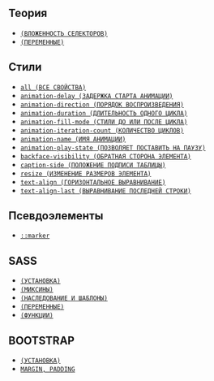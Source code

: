 <style>
  * {
    user-select: none;
  }
</style>

## Теория

- [`(ВЛОЖЕННОСТЬ СЕЛЕКТОРОВ)`](<./CSS/ТЕОРИЯ/ВЛОЖЕННОСТЬ СЕЛЕКТОРОВ.md>)
- [`(ПЕРЕМЕННЫЕ)`](./CSS/ТЕОРИЯ/ПЕРЕМЕННЫЕ.md)

## Стили

- [`all (ВСЕ СВОЙСТВА)`](<./CSS/STYLES/all (ВСЕ СВОЙСТВА).md>)
- [`animation-delay (ЗАДЕРЖКА СТАРТА АНИМАЦИИ)`](<./CSS/STYLES/animation-delay (ЗАДЕРЖКА СТАРТА АНИМАЦИИ).md>)
- [`animation-direction (ПОРЯДОК ВОСПРОИЗВЕДЕНИЯ)`](<./CSS/STYLES/animation-direction (ПОРЯДОК ВОСПРОИЗВЕДЕНИЯ).md>)
- [`animation-duration (ДЛИТЕЛЬНОСТЬ ОДНОГО ЦИКЛА)`](<./CSS/STYLES/animation-duration (ДЛИТЕЛЬНОСТЬ ОДНОГО ЦИКЛА).md>)
- [`animation-fill-mode (СТИЛИ ДО ИЛИ ПОСЛЕ ЦИКЛА)`](<./CSS/STYLES/animation-fill-mode (СТИЛИ ДО ИЛИ ПОСЛЕ ЦИКЛА).md>)
- [`animation-iteration-count (КОЛИЧЕСТВО ЦИКЛОВ)`](<./CSS/STYLES/animation-iteration-count (КОЛИЧЕСТВО ЦИКЛОВ).md>)
- [`animation-name (ИМЯ АНИМАЦИИ)`](<./CSS/STYLES/animation-name (ИМЯ АНИМАЦИИ).md>)
- [`animation-play-state (ПОЗВОЛЯЕТ ПОСТАВИТЬ НА ПАУЗУ)`](<./CSS/STYLES/animation-play-state (ПОЗВОЛЯЕТ ПОСТАВИТЬ НА ПАУЗУ).md>)
- [`backface-visibility (ОБРАТНАЯ СТОРОНА ЭЛЕМЕНТА)`](<./CSS/STYLES/backface-visibility (ОБРАТНАЯ СТОРОНА ЭЛЕМЕНТА).md>)
- [`caption-side (ПОЛОЖЕНИЕ ПОДПИСИ ТАБЛИЦЫ)`](<./CSS/STYLES/caption-side (ПОЛОЖЕНИЕ ПОДПИСИ ТАБЛИЦЫ).md>)
- [`resize (ИЗМЕНЕНИЕ РАЗМЕРОВ ЭЛЕМЕНТА)`](<./CSS/STYLES/resize (ИЗМЕНЕНИЕ РАЗМЕРОВ ЭЛЕМЕНТА).md>)
- [`text-align (ГОРИЗОНТАЛЬНОЕ ВЫРАВНИВАНИЕ)`](<./CSS/STYLES/text-align (ГОРИЗОНТАЛЬНОЕ ВЫРАВНИВАНИЕ).md>)
- [`text-align-last (ВЫРАВНИВАНИЕ ПОСЛЕДНЕЙ СТРОКИ)`](<./CSS/STYLES/text-align-last (ВЫРАВНИВАНИЕ ПОСЛЕДНЕЙ СТРОКИ).md>)

## Псевдоэлементы

- [`::marker`](<./CSS/ПСЕВДОЭЛЕМЕНТЫ/marker (МАРКЕРЫ СПИСКА).md>)

## SASS

- [`(УСТАНОВКА)`](./CSS/SASS/УСТАНОВКА.md)
- [`(МИКСИНЫ)`](./CSS/SASS/МИКСИНЫ.md)
- [`(НАСЛЕДОВАНИЕ И ШАБЛОНЫ)`](<./CSS/SASS/НАСЛЕДОВАНИЕ И ШАБЛОНЫ.md>)
- [`(ПЕРЕМЕННЫЕ)`](./CSS/SASS/ПЕРЕМЕННЫЕ.md)
- [`(ФУНКЦИИ)`](./CSS/SASS/ФУНКЦИИ.md)

## BOOTSTRAP

- [`(УСТАНОВКА)`](./CSS/BOOTSTRAP/УСТАНОВКА.md)
- [`MARGIN, PADDING`](<./CSS/BOOTSTRAP/MARGIN, PADDING.md>)
